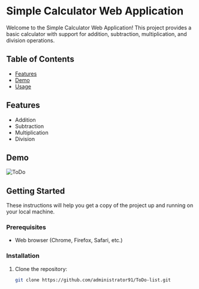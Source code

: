 # Simple Calculator Web Application
Welcome to the Simple Calculator Web Application! This project provides a basic calculator with support for addition, subtraction, multiplication, and division operations.

## Table of Contents
- [Features](#features)
- [Demo](#demo)
- [Usage](#usage)

## Features
- Addition
- Subtraction
- Multiplication
- Division

## Demo
![ToDo](https://github.com/administrator91/Calculator_web/assets/143781304/3763b5eb-e935-4f9f-9a0b-0534aeb31425)

## Getting Started
These instructions will help you get a copy of the project up and running on your local machine.

### Prerequisites
- Web browser (Chrome, Firefox, Safari, etc.)

### Installation
1. Clone the repository:
   ```bash
   git clone https://github.com/administrator91/ToDo-list.git
